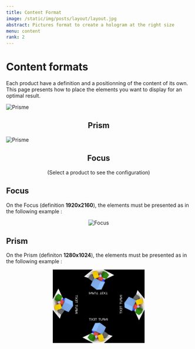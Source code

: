 ```yaml
---
title: Content Format
image: /static/img/posts/layout/layout.jpg
abstract: Pictures format to create a hologram at the right size
menu: content
rank: 2
---
```


<script src="/static/js/product_switcher.js"></script>
<script>changeProduct("none")</script>

# Content formats

Each product have a definition and a positionning of the content of its own. This page presents how to place the elements you want to display for an optimal result.

<div class="row">
  <div class="col-lg-4 offset-lg-2 col-xs-6">
    <a onclick="changeProduct('Prism')" style="text-align:center;cursor:pointer">
      <img class="img-fluid" height="100px" title="Prisme" src="/static/img/products/prisme.jpg"/>
      <h2>Prism</h2>
    </a>
	</div>
  <div class="col-lg-4 col-xs-6" >
    <a onclick="changeProduct('Focus')"  style="text-align:center;cursor:pointer">
      <img class="img-fluid" height="100px" title="Prisme" src="/static/img/products/focus.jpg"/>
      <h2>Focus</h2>
    </a>
	</div>
</div>
<div class="product-show" title="none"><center>(Select a product to see the configuration)</center></div>
<div class="product-show" title="Focus">
<h2>Focus</h2>
<p>
  On the Focus (definition <b>1920x2160</b>), the elements must be presented as in the following example :
</p>
<center>
<img class="magnify" height="200px" title="Focus" src="/static/img/posts/layout/sample_focus.jpg"/>
</center>
</div>

<div class="product-show" title="Prism">
<h2>Prism</h2>
<p>
On the Prism (definiton <b>1280x1024</b>), the elements must be presented as in the following example :
</p>
<center>
<img class="magnify" height="200px" title="Focus" src="/static/img/posts/layout/sample_prism.jpg"/>
</center>
</div>
